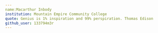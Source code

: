 ```yaml
---
name:Macarthur Inbody
institution: Mountain Empire Community College
quote: Genius is 1% inspiration and 99% perspiration. Thomas Edison
github_user: 133794m3r
---
```

